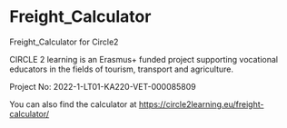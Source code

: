 # Freight_Calculator
Freight_Calculator for Circle2

CIRCLE 2 learning is an Erasmus+ funded project supporting vocational educators in the fields of tourism, transport and agriculture.

Project No: 2022-1-LT01-KA220-VET-000085809


You can also find the calculator at https://circle2learning.eu/freight-calculator/
